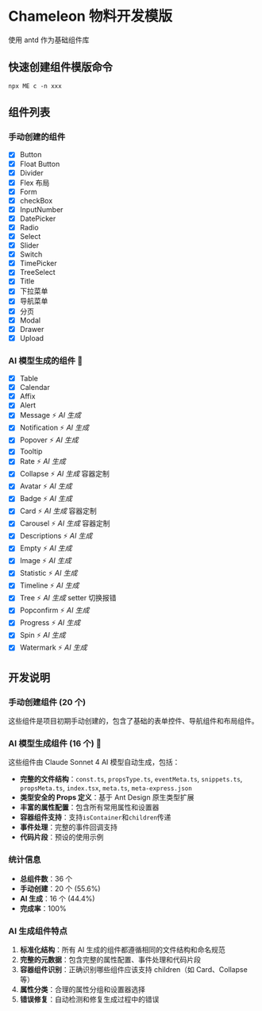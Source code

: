 # Chameleon 物料开发模版

使用 antd 作为基础组件库

## 快速创建组件模版命令

```shell
npx ME c -n xxx
```

## 组件列表

### 手动创建的组件

- [x] Button
- [x] Float Button
- [x] Divider
- [x] Flex 布局
- [x] Form
- [x] checkBox
- [x] InputNumber
- [x] DatePicker
- [x] Radio
- [x] Select
- [x] Slider
- [x] Switch
- [x] TimePicker
- [x] TreeSelect
- [x] Title
- [x] 下拉菜单
- [x] 导航菜单
- [x] 分页
- [x] Modal
- [x] Drawer
- [x] Upload

### AI 模型生成的组件 🤖

- [x] Table
- [x] Calendar
- [x] Affix
- [x] Alert
- [x] Message ⚡ _AI 生成_
- [x] Notification ⚡ _AI 生成_
- [x] Popover ⚡ _AI 生成_
- [x] Tooltip
- [x] Rate ⚡ _AI 生成_
- [x] Collapse ⚡ _AI 生成_ 容器定制
- [x] Avatar ⚡ _AI 生成_
- [x] Badge ⚡ _AI 生成_
- [x] Card ⚡ _AI 生成_ 容器定制
- [x] Carousel ⚡ _AI 生成_ 容器定制
- [x] Descriptions ⚡ _AI 生成_
- [x] Empty ⚡ _AI 生成_
- [x] Image ⚡ _AI 生成_
- [x] Statistic ⚡ _AI 生成_
- [x] Timeline ⚡ _AI 生成_
- [x] Tree ⚡ _AI 生成_ setter 切换报错
- [x] Popconfirm ⚡ _AI 生成_
- [x] Progress ⚡ _AI 生成_
- [x] Spin ⚡ _AI 生成_
- [x] Watermark ⚡ _AI 生成_

## 开发说明

### 手动创建组件 (20 个)

这些组件是项目初期手动创建的，包含了基础的表单控件、导航组件和布局组件。

### AI 模型生成组件 (16 个) 🤖

这些组件由 Claude Sonnet 4 AI 模型自动生成，包括：

- **完整的文件结构**：`const.ts`, `propsType.ts`, `eventMeta.ts`, `snippets.ts`, `propsMeta.ts`, `index.tsx`, `meta.ts`, `meta-express.json`
- **类型安全的 Props 定义**：基于 Ant Design 原生类型扩展
- **丰富的属性配置**：包含所有常用属性和设置器
- **容器组件支持**：支持`isContainer`和`children`传递
- **事件处理**：完整的事件回调支持
- **代码片段**：预设的使用示例

### 统计信息

- **总组件数**：36 个
- **手动创建**：20 个 (55.6%)
- **AI 生成**：16 个 (44.4%)
- **完成率**：100%

### AI 生成组件特点

1. **标准化结构**：所有 AI 生成的组件都遵循相同的文件结构和命名规范
2. **完整的元数据**：包含完整的属性配置、事件处理和代码片段
3. **容器组件识别**：正确识别哪些组件应该支持 children（如 Card、Collapse 等）
4. **属性分类**：合理的属性分组和设置器选择
5. **错误修复**：自动检测和修复生成过程中的错误
